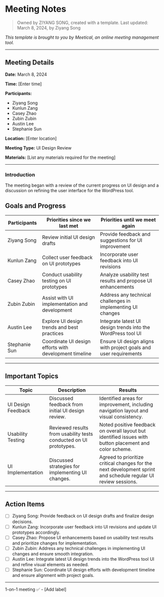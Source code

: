 # Meeting Notes

> Owned by ZIYANG SONG, created with a template.
> Last updated: March 8, 2024, by Ziyang Song

_This template is brought to you by Meetical, an online meeting management tool._

---

## Meeting Details

**Date:** March 8, 2024

**Time:** [Enter time]

**Participants:** 
- Ziyang Song
- Kunlun Zang
- Casey Zhao
- Zubin Zubin
- Austin Lee
- Stephanie Sun

**Location:** [Enter location]

**Meeting Type:** UI Design Review

**Materials:** [List any materials required for the meeting]

---

### Introduction
The meeting began with a review of the current progress on UI design and a discussion on refining the user interface for the WordPress tool.

## Goals and Progress

**Participants** | **Priorities since we last met** | **Priorities until we meet again**
--- | --- | ---
Ziyang Song | Review initial UI design drafts | Provide feedback and suggestions for UI improvement
Kunlun Zang | Collect user feedback on UI prototypes | Incorporate user feedback into UI revisions
Casey Zhao | Conduct usability testing on UI prototypes | Analyze usability test results and propose UI enhancements
Zubin Zubin | Assist with UI implementation and development | Address any technical challenges in implementing UI changes
Austin Lee | Explore UI design trends and best practices | Integrate latest UI design trends into the WordPress tool UI
Stephanie Sun | Coordinate UI design efforts with development timeline | Ensure UI design aligns with project goals and user requirements

---

## Important Topics

| Topic | Description | Results |
|-------|-------------|---------|
| UI Design Feedback | Discussed feedback from initial UI design review. | Identified areas for improvement, including navigation layout and visual consistency. |
| Usability Testing | Reviewed results from usability tests conducted on UI prototypes. | Noted positive feedback on overall layout but identified issues with button placement and color scheme. |
| UI Implementation | Discussed strategies for implementing UI changes. | Agreed to prioritize critical changes for the next development sprint and schedule regular UI review sessions. |

---

## Action Items

- [ ] Ziyang Song: Provide feedback on UI design drafts and finalize design decisions.
- [ ] Kunlun Zang: Incorporate user feedback into UI revisions and update UI prototypes accordingly.
- [ ] Casey Zhao: Propose UI enhancements based on usability test results and prioritize changes for implementation.
- [ ] Zubin Zubin: Address any technical challenges in implementing UI changes and ensure smooth integration.
- [ ] Austin Lee: Integrate latest UI design trends into the WordPress tool UI and refine visual elements as needed.
- [ ] Stephanie Sun: Coordinate UI design efforts with development timeline and ensure alignment with project goals.

---

1-on-1 meeting ✅ - [Add label]

